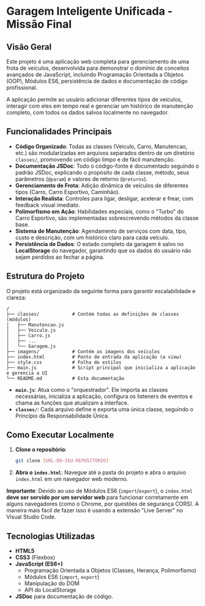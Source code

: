 # Garagem Inteligente Unificada - Missão Final

## Visão Geral

Este projeto é uma aplicação web completa para gerenciamento de uma frota de veículos, desenvolvida para demonstrar o domínio de conceitos avançados de JavaScript, incluindo Programação Orientada a Objetos (OOP), Módulos ES6, persistência de dados e documentação de código profissional.

A aplicação permite ao usuário adicionar diferentes tipos de veículos, interagir com eles em tempo real e gerenciar um histórico de manutenção completo, com todos os dados salvos localmente no navegador.

## Funcionalidades Principais

- **Código Organizado**: Todas as classes (Veiculo, Carro, Manutencao, etc.) são modularizadas em arquivos separados dentro de um diretório `classes/`, promovendo um código limpo e de fácil manutenção.
- **Documentação JSDoc**: Todo o código-fonte é documentado seguindo o padrão JSDoc, explicando o propósito de cada classe, método, seus parâmetros (`@param`) e valores de retorno (`@returns`).
- **Gerenciamento de Frota**: Adição dinâmica de veículos de diferentes tipos (Carro, Carro Esportivo, Caminhão).
- **Interação Realista**: Controles para ligar, desligar, acelerar e frear, com feedback visual imediato.
- **Polimorfismo em Ação**: Habilidades especiais, como o "Turbo" do Carro Esportivo, são implementadas sobrescrevendo métodos da classe base.
- **Sistema de Manutenção**: Agendamento de serviços com data, tipo, custo e descrição, com um histórico claro para cada veículo.
- **Persistência de Dados**: O estado completo da garagem é salvo no **LocalStorage** do navegador, garantindo que os dados do usuário não sejam perdidos ao fechar a página.

## Estrutura do Projeto

O projeto está organizado da seguinte forma para garantir escalabilidade e clareza:

```
/
├── classes/            # Contém todas as definições de classes (módulos)
│   ├── Manutencao.js
│   ├── Veiculo.js
│   ├── Carro.js
│   ├── ...
│   └── Garagem.js
├── imagens/            # Contém as imagens dos veículos
├── index.html          # Ponto de entrada da aplicação (a view)
├── style.css           # Folha de estilos
├── main.js             # Script principal que inicializa a aplicação e gerencia a UI
└── README.md           # Esta documentação
```

- **`main.js`**: Atua como o "orquestrador". Ele importa as classes necessárias, inicializa a aplicação, configura os listeners de eventos e chama as funções que atualizam a interface.
- **`classes/`**: Cada arquivo define e exporta uma única classe, seguindo o Princípio da Responsabilidade Única.

## Como Executar Localmente

1.  **Clone o repositório**:
    ```bash
    git clone [URL-DO-SEU-REPOSITORIO]
    ```
2.  **Abra o `index.html`**: Navegue até a pasta do projeto e abra o arquivo `index.html` em um navegador web moderno.

**Importante**: Devido ao uso de Módulos ES6 (`import`/`export`), o `index.html` **deve ser servido por um servidor web** para funcionar corretamente em alguns navegadores (como o Chrome, por questões de segurança CORS). A maneira mais fácil de fazer isso é usando a extensão "Live Server" no Visual Studio Code.

## Tecnologias Utilizadas

- **HTML5**
- **CSS3** (Flexbox)
- **JavaScript (ES6+)**
  - Programação Orientada a Objetos (Classes, Herança, Polimorfismo)
  - Módulos ES6 (`import`, `export`)
  - Manipulação do DOM
  - API do LocalStorage
- **JSDoc** para documentação de código.